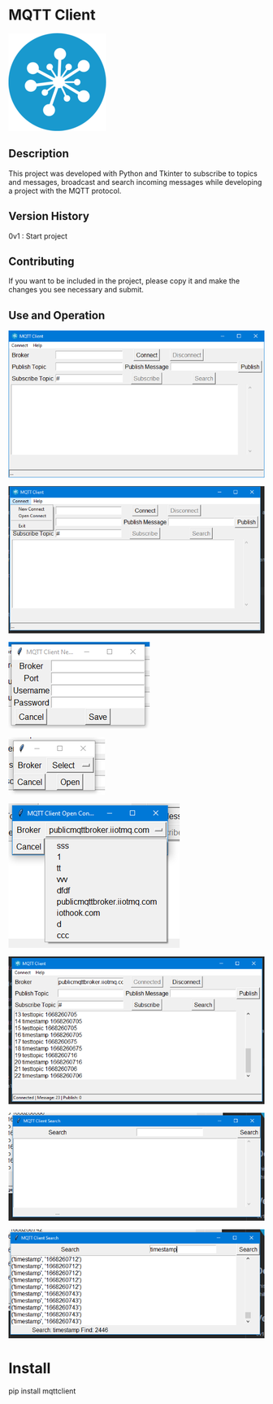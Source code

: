 # MQTT Client

<a href="https://iothook.com/"><img src="icon.png"></a>

## Description

This project was developed with Python and Tkinter to subscribe to topics and messages, broadcast and search incoming messages while developing a project with the MQTT protocol.

## Version History
0v1 : Start project

## Contributing
If you want to be included in the project, please copy it and make the changes you see necessary and submit.

## Use and Operation

<a href="https://iothook.com/"><img src="img/_1_main_window.png"></a>

<a href="https://iothook.com/"><img src="img/_2_menu.png"></a>

<a href="https://iothook.com/"><img src="img/_3_new_connect.png"></a>

<a href="https://iothook.com/"><img src="img/_4_open_connect.png"></a>

<a href="https://iothook.com/"><img src="img/_5_broker_list.png"></a>

<a href="https://iothook.com/"><img src="img/_6_main_window_subscribe.png"></a>

<a href="https://iothook.com/"><img src="img/_7_search_window.png"></a>

<a href="https://iothook.com/"><img src="img/_8_search.png"></a>


# Install
pip install mqttclient
